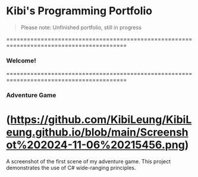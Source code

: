 # Kibi's Programming Portfolio

> Please note: Unfinished portfolio, still in progress

=========================================================================================
### Welcome!
=========================================================================================

### Adventure Game
(https://github.com/KibiLeung/KibiLeung.github.io/blob/main/Screenshot%202024-11-06%20215456.png)
==========================================
A screenshot of the first scene of my adventure game. This project demonstrates the use of C# wide-ranging principles.
